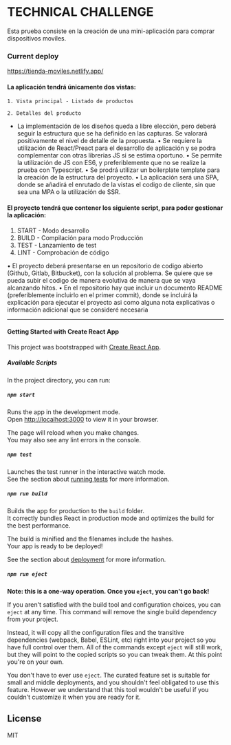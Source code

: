 # TECHNICAL CHALLENGE

Esta prueba consiste en la creación de una mini-aplicación para comprar dispositivos moviles.

### Current deploy

https://tienda-moviles.netlify.app/

#### La aplicación tendrá únicamente dos vistas:

    1. Vista principal - Listado de productos

    2. Detalles del producto

- La implementación de los diseños queda a libre elección, pero deberá seguir la
  estructura que se ha definido en las capturas. Se valorará positivamente el nivel de
  detalle de la propuesta.
  • Se requiere la utilización de React/Preact para el desarrollo de aplicación y se podra
  complementar con otras librerias JS si se estima oportuno.
  • Se permite la utilización de JS con ES6, y preferiblemente que no se realize la prueba
  con Typescript.
  • Se prodrá utilizar un boilerplate template para la creación de la estructura del proyecto.
  • La aplicación será una SPA, donde se añadirá el enrutado de la vistas el codigo de
  cliente, sin que sea una MPA o la utilización de SSR.

#### El proyecto tendrá que contener los siguiente script, para poder gestionar la aplicación:

1. START - Modo desarrollo
2. BUILD - Compilación para modo Producción
3. TEST - Lanzamiento de test
4. LINT - Comprobación de código

• El proyecto deberá presentarse en un repositorio de codigo abierto (Github, Gitlab,
Bitbucket), con la solución al problema. Se quiere que se pueda subir el codigo de
manera evolutiva de manera que se vaya alcanzando hitos.
• En el repositorio hay que incluir un documento README (preferiblemente incluirlo en el
primer commit), donde se incluirá la explicación para ejecutar el proyecto asi como
alguna nota explicativas o información adicional que se consideré necesaria

---

#### Getting Started with Create React App

This project was bootstrapped with [Create React App](https://github.com/facebook/create-react-app).

##### Available Scripts

In the project directory, you can run:

##### `npm start`

Runs the app in the development mode.\
Open [http://localhost:3000](http://localhost:3000) to view it in your browser.

The page will reload when you make changes.\
You may also see any lint errors in the console.

##### `npm test`

Launches the test runner in the interactive watch mode.\
See the section about [running tests](https://facebook.github.io/create-react-app/docs/running-tests) for more information.

##### `npm run build`

Builds the app for production to the `build` folder.\
It correctly bundles React in production mode and optimizes the build for the best performance.

The build is minified and the filenames include the hashes.\
Your app is ready to be deployed!

See the section about [deployment](https://facebook.github.io/create-react-app/docs/deployment) for more information.

##### `npm run eject`

**Note: this is a one-way operation. Once you `eject`, you can't go back!**

If you aren't satisfied with the build tool and configuration choices, you can `eject` at any time. This command will remove the single build dependency from your project.

Instead, it will copy all the configuration files and the transitive dependencies (webpack, Babel, ESLint, etc) right into your project so you have full control over them. All of the commands except `eject` will still work, but they will point to the copied scripts so you can tweak them. At this point you're on your own.

You don't have to ever use `eject`. The curated feature set is suitable for small and middle deployments, and you shouldn't feel obligated to use this feature. However we understand that this tool wouldn't be useful if you couldn't customize it when you are ready for it.

## License

MIT
